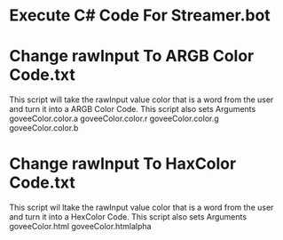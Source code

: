 # Execute C# Code For Streamer.bot

# Change rawInput To ARGB Color Code.txt
This script will take the rawInput value color that is a word from the user and turn it into a ARGB Color Code. This script also sets Arguments goveeColor.color.a goveeColor.color.r goveeColor.color.g goveeColor.color.b

# Change rawInput To HaxColor Code.txt
This script wil ltake the rawInput value color that is a word from the user and turn it into a HexColor Code. This script also sets Arguments goveeColor.html goveeColor.htmlalpha
